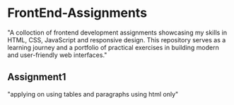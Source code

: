# FrontEnd-Assignments
"A colloction of frontend development assignments showcasing my skills in HTML, CSS, JavaScript and responsive design. This repository serves as a learning journey and a portfolio of practical exercises in building modern and user-friendly web interfaces."
## Assignment1
"applying on using tables and paragraphs using html only"
